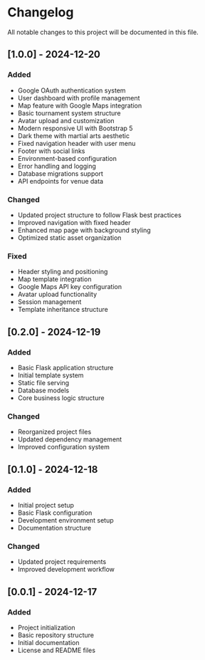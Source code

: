 # Changelog

All notable changes to this project will be documented in this file.

## [1.0.0] - 2024-12-20

### Added
- Google OAuth authentication system
- User dashboard with profile management
- Map feature with Google Maps integration
- Basic tournament system structure
- Avatar upload and customization
- Modern responsive UI with Bootstrap 5
- Dark theme with martial arts aesthetic
- Fixed navigation header with user menu
- Footer with social links
- Environment-based configuration
- Error handling and logging
- Database migrations support
- API endpoints for venue data

### Changed
- Updated project structure to follow Flask best practices
- Improved navigation with fixed header
- Enhanced map page with background styling
- Optimized static asset organization

### Fixed
- Header styling and positioning
- Map template integration
- Google Maps API key configuration
- Avatar upload functionality
- Session management
- Template inheritance structure

## [0.2.0] - 2024-12-19

### Added
- Basic Flask application structure
- Initial template system
- Static file serving
- Database models
- Core business logic structure

### Changed
- Reorganized project files
- Updated dependency management
- Improved configuration system

## [0.1.0] - 2024-12-18

### Added
- Initial project setup
- Basic Flask configuration
- Development environment setup
- Documentation structure

### Changed
- Updated project requirements
- Improved development workflow

## [0.0.1] - 2024-12-17

### Added
- Project initialization
- Basic repository structure
- Initial documentation
- License and README files